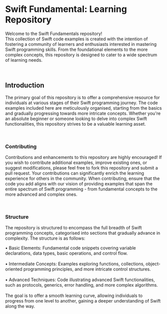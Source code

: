 <!DOCTYPE html>
<html lang="en">
<head>
    <meta charset="UTF-8">
    <meta http-equiv="X-UA-Compatible" content="IE=edge">
    <meta name="viewport" content="width=device-width, initial-scale=1.0">
</head>
 <div> 
<h1>Swift Fundamental: Learning Repository</h1>
    <body><p>Welcome to the Swift Fundamentals repository!<br>
  This collection of Swift code examples is created with the intention of fostering a community of learners and enthusiasts interested in mastering Swift programming skills. From the foundational elements to the more complex concepts, this repository is designed to cater to a wide spectrum of learning needs.</p></body><br>
  <h2>Introduction</h2>
    <body><p>The primary goal of this repository is to offer a comprehensive resource for individuals at various stages of their Swift programming journey. The code examples included here are meticulously organised, starting from the basics and gradually progressing towards more intricate concepts. Whether you're an absolute beginner or someone looking to delve into complex Swift functionalities, this repository strives to be a valuable learning asset.</p></body><br>
  <h3>Contributing</h3>
    <body><p>Contributions and enhancements to this repository are highly encouraged! If you wish to contribute additional examples, improve existing ones, or suggest modifications, please feel free to fork this repository and submit a pull request. Your contributions can significantly enrich the learning experience for others in the community.
When contributing, ensure that the code you add aligns with our vision of providing examples that span the entire spectrum of Swift programming - from fundamental concepts to the more advanced and complex ones.</p></body><br>
  <h3>Structure</h3>
        <p>The repository is structured to encompass the full breadth of Swift programming concepts, categorised into sections that gradually advance in complexity. The structure is as follows:</p>
        <body><p>
            • Basic Elements: Fundamental code snippets covering variable declarations, data types, basic                    operations, and control flow.<br><br>
            • Intermediate Concepts: Examples exploring functions, collections, object- oriented programming                 principles, and more intricate control structures.<br><br>
            • Advanced Techniques: Code illustrating advanced Swift functionalities, such as protocols,                      generics, error handling, and more complex algorithms.<br><br>
        The goal is to offer a smooth learning curve, allowing individuals to progress from one level to another, gaining a deeper understanding of Swift along the way.
</p></body><br>
 </div>
